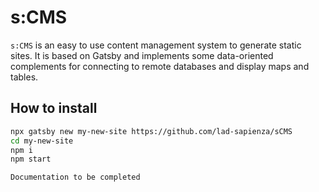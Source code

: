 # s:CMS

`s:CMS` is an easy to use content management system to generate static sites.
It is based on Gatsby and implements some data-oriented complements for connecting to remote databases and display maps and tables.

## How to install

```bash
npx gatsby new my-new-site https://github.com/lad-sapienza/sCMS
cd my-new-site
npm i
npm start
```

`Documentation to be completed`